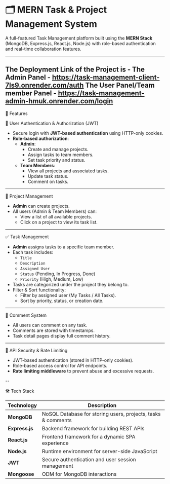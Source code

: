 # 🗂️ MERN Task & Project Management System

A full-featured Task Management platform built using the **MERN Stack** (MongoDB, Express.js, React.js, Node.js) with role-based authentication and real-time collaboration features.

---
The Deployment Link of the Project is -
The Admin Panel - https://task-management-client-7ls9.onrender.com/auth
The User Panel/Team member Panel - https://task-management-admin-hmuk.onrender.com/login
---
 🚀 Features

 👥 User Authentication & Authorization (JWT)
- Secure login with **JWT-based authentication** using HTTP-only cookies.
- **Role-based authorization**:
  - **Admin**:
    - Create and manage projects.
    - Assign tasks to team members.
    - Set task priority and status.
  - **Team Members**:
    - View all projects and associated tasks.
    - Update task status.
    - Comment on tasks.

---

 📁 Project Management
- **Admin** can create projects.
- All users (Admin & Team Members) can:
  - View a list of all available projects.
  - Click on a project to view its task list.

---

 ✅ Task Management
- **Admin** assigns tasks to a specific team member.
- Each task includes:
  - `Title`
  - `Description`
  - `Assigned User`
  - `Status` (Pending, In Progress, Done)
  - `Priority` (High, Medium, Low)
- Tasks are categorized under the project they belong to.
- Filter & Sort functionality:
  - Filter by assigned user (My Tasks / All Tasks).
  - Sort by priority, status, or creation date.

---

 💬 Comment System
- All users can comment on any task.
- Comments are stored with timestamps.
- Task detail pages display full comment history.

---

 🔐 API Security & Rate Limiting
- JWT-based authentication (stored in HTTP-only cookies).
- Role-based access control for API endpoints.
- **Rate limiting middleware** to prevent abuse and excessive requests.

--

🛠️ Tech Stack

| Technology | Description |
|------------|-------------|
| **MongoDB** | NoSQL Database for storing users, projects, tasks & comments |
| **Express.js** | Backend framework for building REST APIs |
| **React.js** | Frontend framework for a dynamic SPA experience |
| **Node.js** | Runtime environment for server-side JavaScript |
| **JWT** | Secure authentication and user session management |
| **Mongoose** | ODM for MongoDB interactions |




